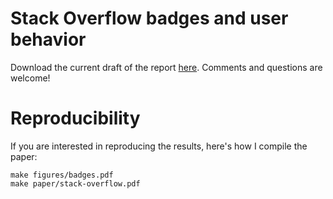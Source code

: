 # Stack Overflow badges and user behavior

Download the current draft of the report [here](https://github.com/amarder/stack-overflow/raw/master/paper/stack-overflow.pdf). Comments and questions are welcome!

# Reproducibility

If you are interested in reproducing the results, here's how I compile the paper:

    make figures/badges.pdf
    make paper/stack-overflow.pdf
